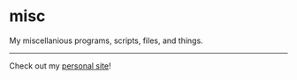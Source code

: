 # misc

My miscellanious programs, scripts, files, and things.

---

Check out my [personal site](https://andrewboutin.com)!

